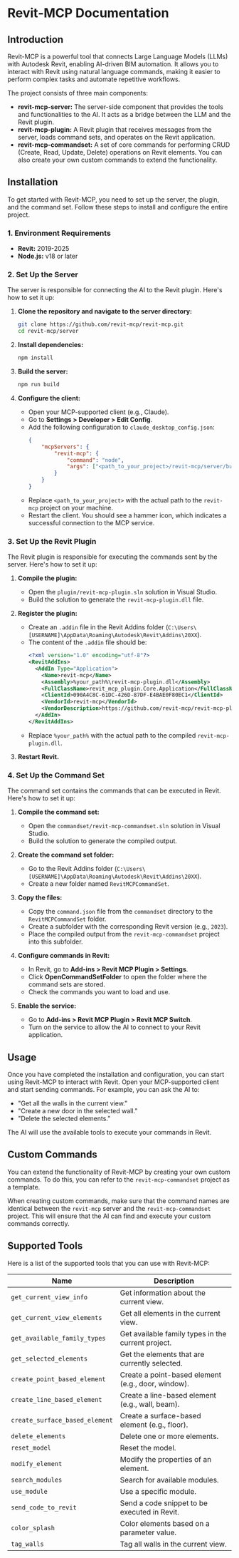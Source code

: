 # Revit-MCP Documentation

## Introduction

Revit-MCP is a powerful tool that connects Large Language Models (LLMs) with Autodesk Revit, enabling AI-driven BIM automation. It allows you to interact with Revit using natural language commands, making it easier to perform complex tasks and automate repetitive workflows.

The project consists of three main components:

- **revit-mcp-server:** The server-side component that provides the tools and functionalities to the AI. It acts as a bridge between the LLM and the Revit plugin.
- **revit-mcp-plugin:** A Revit plugin that receives messages from the server, loads command sets, and operates on the Revit application.
- **revit-mcp-commandset:** A set of core commands for performing CRUD (Create, Read, Update, Delete) operations on Revit elements. You can also create your own custom commands to extend the functionality.

## Installation

To get started with Revit-MCP, you need to set up the server, the plugin, and the command set. Follow these steps to install and configure the entire project.

### 1. Environment Requirements

- **Revit:** 2019-2025
- **Node.js:** v18 or later

### 2. Set Up the Server

The server is responsible for connecting the AI to the Revit plugin. Here's how to set it up:

1.  **Clone the repository and navigate to the server directory:**
    ```bash
    git clone https://github.com/revit-mcp/revit-mcp.git
    cd revit-mcp/server
    ```

2.  **Install dependencies:**
    ```bash
    npm install
    ```

3.  **Build the server:**
    ```bash
    npm run build
    ```

4.  **Configure the client:**
    - Open your MCP-supported client (e.g., Claude).
    - Go to **Settings > Developer > Edit Config**.
    - Add the following configuration to `claude_desktop_config.json`:
      ```json
      {
          "mcpServers": {
              "revit-mcp": {
                  "command": "node",
                  "args": ["<path_to_your_project>/revit-mcp/server/build/index.js"]
              }
          }
      }
      ```
    - Replace `<path_to_your_project>` with the actual path to the `revit-mcp` project on your machine.
    - Restart the client. You should see a hammer icon, which indicates a successful connection to the MCP service.

### 3. Set Up the Revit Plugin

The Revit plugin is responsible for executing the commands sent by the server. Here's how to set it up:

1.  **Compile the plugin:**
    - Open the `plugin/revit-mcp-plugin.sln` solution in Visual Studio.
    - Build the solution to generate the `revit-mcp-plugin.dll` file.

2.  **Register the plugin:**
    - Create an `.addin` file in the Revit Addins folder (`C:\Users\[USERNAME]\AppData\Roaming\Autodesk\Revit\Addins\20XX`).
    - The content of the `.addin` file should be:
      ```xml
      <?xml version="1.0" encoding="utf-8"?>
      <RevitAddIns>
        <AddIn Type="Application">
          <Name>revit-mcp</Name>
          <Assembly>%your_path%\revit-mcp-plugin.dll</Assembly>
          <FullClassName>revit_mcp_plugin.Core.Application</FullClassName>
          <ClientId>090A4C8C-61DC-426D-87DF-E4BAE0F80EC1</ClientId>
          <VendorId>revit-mcp</VendorId>
          <VendorDescription>https://github.com/revit-mcp/revit-mcp-plugin</VendorDescription>
        </AddIn>
      </RevitAddIns>
      ```
    - Replace `%your_path%` with the actual path to the compiled `revit-mcp-plugin.dll`.

3.  **Restart Revit.**

### 4. Set Up the Command Set

The command set contains the commands that can be executed in Revit. Here's how to set it up:

1.  **Compile the command set:**
    - Open the `commandset/revit-mcp-commandset.sln` solution in Visual Studio.
    - Build the solution to generate the compiled output.

2.  **Create the command set folder:**
    - Go to the Revit Addins folder (`C:\Users\[USERNAME]\AppData\Roaming\Autodesk\Revit\Addins\20XX`).
    - Create a new folder named `RevitMCPCommandSet`.

3.  **Copy the files:**
    - Copy the `command.json` file from the `commandset` directory to the `RevitMCPCommandSet` folder.
    - Create a subfolder with the corresponding Revit version (e.g., `2023`).
    - Place the compiled output from the `revit-mcp-commandset` project into this subfolder.

4.  **Configure commands in Revit:**
    - In Revit, go to **Add-ins > Revit MCP Plugin > Settings**.
    - Click **OpenCommandSetFolder** to open the folder where the command sets are stored.
    - Check the commands you want to load and use.

5.  **Enable the service:**
    - Go to **Add-ins > Revit MCP Plugin > Revit MCP Switch**.
    - Turn on the service to allow the AI to connect to your Revit application.

## Usage

Once you have completed the installation and configuration, you can start using Revit-MCP to interact with Revit. Open your MCP-supported client and start sending commands. For example, you can ask the AI to:

- "Get all the walls in the current view."
- "Create a new door in the selected wall."
- "Delete the selected elements."

The AI will use the available tools to execute your commands in Revit.

## Custom Commands

You can extend the functionality of Revit-MCP by creating your own custom commands. To do this, you can refer to the `revit-mcp-commandset` project as a template.

When creating custom commands, make sure that the command names are identical between the `revit-mcp` server and the `revit-mcp-commandset` project. This will ensure that the AI can find and execute your custom commands correctly.

## Supported Tools

Here is a list of the supported tools that you can use with Revit-MCP:

| Name                        | Description                                          |
| --------------------------- | ---------------------------------------------------- |
| `get_current_view_info`     | Get information about the current view.              |
| `get_current_view_elements` | Get all elements in the current view.                |
| `get_available_family_types`| Get available family types in the current project.   |
| `get_selected_elements`     | Get the elements that are currently selected.        |
| `create_point_based_element`| Create a point-based element (e.g., door, window).   |
| `create_line_based_element` | Create a line-based element (e.g., wall, beam).      |
| `create_surface_based_element`| Create a surface-based element (e.g., floor).      |
| `delete_elements`           | Delete one or more elements.                         |
| `reset_model`               | Reset the model.                                     |
| `modify_element`            | Modify the properties of an element.                 |
| `search_modules`            | Search for available modules.                        |
| `use_module`                | Use a specific module.                               |
| `send_code_to_revit`        | Send a code snippet to be executed in Revit.         |
| `color_splash`              | Color elements based on a parameter value.           |
| `tag_walls`                 | Tag all walls in the current view.                   |
